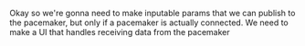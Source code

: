 Okay so we're gonna need to make inputable params that we can publish to the pacemaker, but only if a pacemaker is actually connected.
We need to make a UI that handles receiving data from the pacemaker
